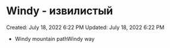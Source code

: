 # Windy - извилистый

Created: July 18, 2022 6:22 PM
Updated: July 18, 2022 6:22 PM

- Windy mountain pathWindy way